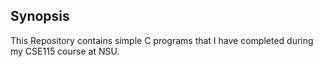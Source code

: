 ## Synopsis
This Repository contains simple C programs that I have completed during my CSE115 course at NSU.